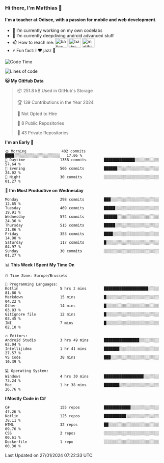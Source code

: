 ### Hi there, I'm Matthias 👋

#### I'm a teacher at Odisee, with a passion for mobile and web development.

- 🔭 I’m currently working on my own codelabs
- 🌱 I’m currently deepdiving android advanced stuff
- 📫 How to reach me: <a href="https://dev.to/batjas" target="_blank"><img align="center" src="https://raw.githubusercontent.com/rahuldkjain/github-profile-readme-generator/master/src/images/icons/Social/devto.svg" alt="batjas" height="30" width="40" /></a>
<a href="https://twitter.com/batjas" target="_blank"><img align="center" src="https://raw.githubusercontent.com/rahuldkjain/github-profile-readme-generator/master/src/images/icons/Social/twitter.svg" alt="batjas" height="30" width="40" /></a>
<a href="https://linkedin.com/in/matthiasdruwé" target="_blank"><img align="center" src="https://raw.githubusercontent.com/rahuldkjain/github-profile-readme-generator/master/src/images/icons/Social/linked-in-alt.svg" alt="matthiasdruwé" height="30" width="40" /></a>
- ⚡ Fun fact: I ❤ jazz 🎷


<!--START_SECTION:waka-->
![Code Time](http://img.shields.io/badge/Code%20Time-1%2C039%20hrs%2037%20mins-blue)

![Lines of code](https://img.shields.io/badge/From%20Hello%20World%20I%27ve%20Written-2.6%20million%20lines%20of%20code-blue)

**🐱 My GitHub Data** 

> 📦 251.8 kB Used in GitHub's Storage 
 > 
> 🏆 139 Contributions in the Year 2024
 > 
> 🚫 Not Opted to Hire
 > 
> 📜 8 Public Repositories 
 > 
> 🔑 43 Private Repositories 
 > 
**I'm an Early 🐤** 

```text
🌞 Morning                402 commits         ████░░░░░░░░░░░░░░░░░░░░░   17.06 % 
🌆 Daytime                1358 commits        ██████████████░░░░░░░░░░░   57.64 % 
🌃 Evening                566 commits         ██████░░░░░░░░░░░░░░░░░░░   24.02 % 
🌙 Night                  30 commits          ░░░░░░░░░░░░░░░░░░░░░░░░░   01.27 % 
```
📅 **I'm Most Productive on Wednesday** 

```text
Monday                   298 commits         ███░░░░░░░░░░░░░░░░░░░░░░   12.65 % 
Tuesday                  469 commits         █████░░░░░░░░░░░░░░░░░░░░   19.91 % 
Wednesday                574 commits         ██████░░░░░░░░░░░░░░░░░░░   24.36 % 
Thursday                 515 commits         █████░░░░░░░░░░░░░░░░░░░░   21.86 % 
Friday                   353 commits         ████░░░░░░░░░░░░░░░░░░░░░   14.98 % 
Saturday                 117 commits         █░░░░░░░░░░░░░░░░░░░░░░░░   04.97 % 
Sunday                   30 commits          ░░░░░░░░░░░░░░░░░░░░░░░░░   01.27 % 
```


📊 **This Week I Spent My Time On** 

```text
🕑︎ Time Zone: Europe/Brussels

💬 Programming Languages: 
Kotlin                   5 hrs 2 mins        ████████████████████░░░░░   81.80 % 
Markdown                 15 mins             █░░░░░░░░░░░░░░░░░░░░░░░░   04.22 % 
Other                    14 mins             █░░░░░░░░░░░░░░░░░░░░░░░░   03.83 % 
GitIgnore file           12 mins             █░░░░░░░░░░░░░░░░░░░░░░░░   03.45 % 
INI                      7 mins              █░░░░░░░░░░░░░░░░░░░░░░░░   02.10 % 

🔥 Editors: 
Android Studio           3 hrs 49 mins       ████████████████░░░░░░░░░   62.04 % 
Intellijidea             1 hr 41 mins        ███████░░░░░░░░░░░░░░░░░░   27.57 % 
VS Code                  38 mins             ███░░░░░░░░░░░░░░░░░░░░░░   10.39 % 

💻 Operating System: 
Windows                  4 hrs 30 mins       ██████████████████░░░░░░░   73.24 % 
Mac                      1 hr 38 mins        ███████░░░░░░░░░░░░░░░░░░   26.76 % 
```

**I Mostly Code in C#** 

```text
C#                       155 repos           ████████████░░░░░░░░░░░░░   47.26 % 
Kotlin                   125 repos           ██████████░░░░░░░░░░░░░░░   38.11 % 
HTML                     32 repos            ██░░░░░░░░░░░░░░░░░░░░░░░   09.76 % 
CSS                      2 repos             ░░░░░░░░░░░░░░░░░░░░░░░░░   00.61 % 
Dockerfile               1 repo              ░░░░░░░░░░░░░░░░░░░░░░░░░   00.30 % 
```




 Last Updated on 27/01/2024 07:22:33 UTC
<!--END_SECTION:waka-->
